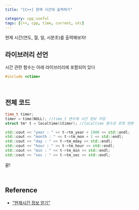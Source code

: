 ```yaml
---
title: "[C++] 현재 시간대 출력하기"

category: cpp_useful
tags: [C++, cpp, time, current, utc]
---
```


현재 시간(연도, 월, 일, 시분초)를 출력해보자! <br/>

## 라이브러리 선언

시간 관련 함수는 아래 라이브러리에 포함되어 있다 <br/>

~~~c++
#include <ctime>
~~~

<br/>

## 전체 코드

~~~c++
time_t timer;
timer = time(NULL); //time_t 변수에 시간 정보 저장
struct tm* t = localtime(&timer); //localtime 함수로 포맷 변환

std::cout << "year : " << t->tm_year + 1900 << std::endl;
std::cout << "month : " << t->tm_mon + 1 << std::endl;
std::cout << "day : " << t->tm_mday << std::endl;
std::cout << "hour : " << t->tm_hour << std::endl;
std::cout << "min : " << t->tm_min << std::endl;
std::cout << "sec : " << t->tm_sec << std::endl;
~~~

끝! <br/>

<br/>

## Reference
* ["현재시간 정보 얻기"](https://velog.io/@d0ngje/%ED%98%84%EC%9E%AC%EC%8B%9C%EA%B0%84-%EC%A0%95%EB%B3%B4-%EC%96%BB%EA%B8%B0)
